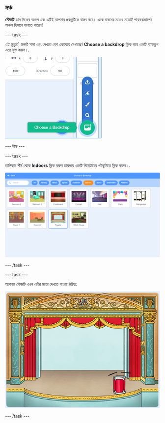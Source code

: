 ## মঞ্চ

**স্টেজটি** ডান দিকের অঞ্চল এবং এটিই আপনার প্রকল্পটিকে বাস্তব করে। একে বাস্তবের মঞ্চের মতোই পারফরম্যান্সের অঞ্চল হিসাবে ভাবতে পারেন!

--- task ---

এই মুহুর্তে, মঞ্চটি সাদা এবং দেখতে বেশ একঘেয়ে দেখাচ্ছে! **Choose a backdrop** ক্লিক করে একটি ব্যাকড্রপ এতে যুক্ত করুন।.

![স্ক্রিনশট](images/band-stage-choose.png)

--- টাস্ক ---

--- task ---

তালিকার শীর্ষ থেকে **Indoors** ক্লিক করুন তারপরে একটি থিয়েটারের পটভূমিতে ক্লিক করুন।.

![স্ক্রিনশট](images/band-backdrop.png)

--- /task ---

--- task ---

আপনার স্টেজটি এখন এটির মতো দেখতে পাওয়া উচিত:

![স্ক্রিনশট](images/band-stage.png)

--- /task ---